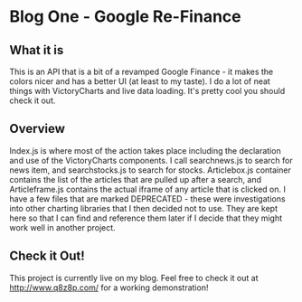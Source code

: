 # Blog One - Google Re-Finance

## What it is

This is an API that is a bit of a revamped Google Finance - it makes the colors nicer and has a better UI (at least to my taste). I do a lot of neat things with VictoryCharts and live data loading. It's pretty cool you should check it out.

## Overview

Index.js is where most of the action takes place including the declaration and use of the VictoryCharts components. I call searchnews.js to search for news item, and searchstocks.js to search for stocks. Articlebox.js container contains the list of the articles that are pulled up after a search, and Articleframe.js contains the actual iframe of any article that is clicked on. I have a few files that are marked DEPRECATED - these were investigations into other charting libraries that I then decided not to use. They are kept here so that I can find and reference them later if I decide that they might work well in another project.

## Check it Out!

This project is currently live on my blog. Feel free to check it out at http://www.q8z8p.com/ for a working demonstration!
